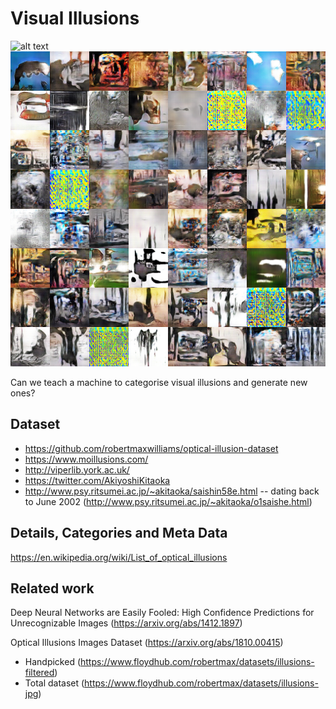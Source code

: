 # Visual Illusions

![alt text](test_arange_94.png)
![alt text](test_arange_95.png)

Can we teach a machine to categorise visual illusions and generate new ones? 

## Dataset

* https://github.com/robertmaxwilliams/optical-illusion-dataset
* https://www.moillusions.com/
* http://viperlib.york.ac.uk/
* https://twitter.com/AkiyoshiKitaoka
* http://www.psy.ritsumei.ac.jp/~akitaoka/saishin58e.html -- dating back to June 2002 (http://www.psy.ritsumei.ac.jp/~akitaoka/o1saishe.html)

## Details, Categories and Meta Data

https://en.wikipedia.org/wiki/List_of_optical_illusions

## Related work

Deep Neural Networks are Easily Fooled: High Confidence Predictions for Unrecognizable Images (https://arxiv.org/abs/1412.1897)

Optical Illusions Images Dataset
(https://arxiv.org/abs/1810.00415)

* Handpicked (https://www.floydhub.com/robertmax/datasets/illusions-filtered)
* Total dataset (https://www.floydhub.com/robertmax/datasets/illusions-jpg)
